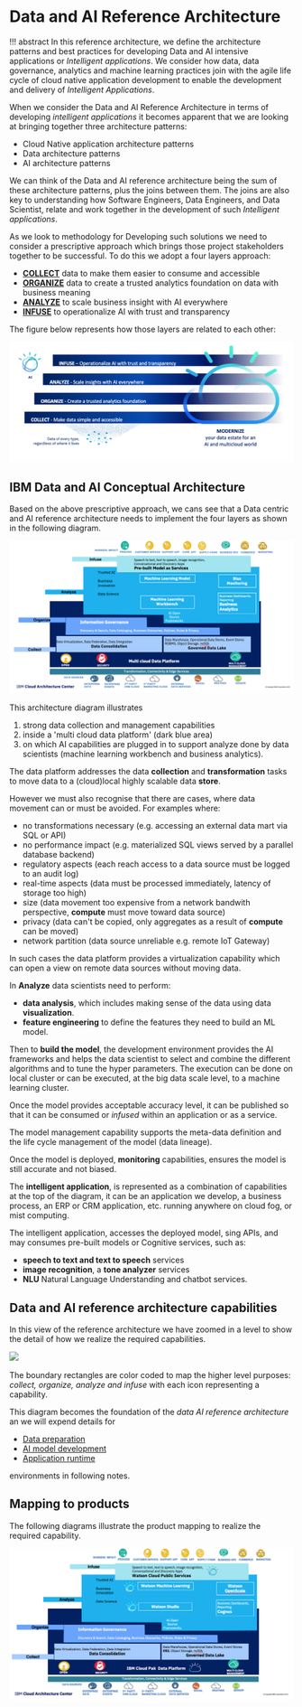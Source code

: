 # Data and AI Reference Architecture

!!! abstract
    In this reference architecture,  we define the architecture patterns and best practices for developing Data and AI intensive applications or  *Intelligent applications*.  We consider how  data, data governance, analytics and machine learning practices join with the agile life cycle of cloud native application development to enable the development and delivery of *Intelligent Applications*.

When we consider the  Data and AI Reference Architecture in terms of developing *intelligent applications* it becomes apparent that we are looking at bringing together three architecture patterns:

+ Cloud Native application architecture patterns
+ Data architecture patterns
+ AI architecture patterns

We can think of the Data and AI reference architecture being the sum of these architecture patterns, plus the joins between them.  The joins are also key to understanding how  Software Engineers, Data Engineers, and Data Scientist, relate and work together in the development of such *Intelligent applications*.

As we look to methodology for Developing such solutions we need to consider a prescriptive approach  which brings  those project stakeholders together to be successful.  To do this we adopt a four layers approach:

* **[COLLECT](#collect-making-data-simple-and-accessible)** data to make them easier to consume and accessible
* **[ORGANIZE](#organize-trusted-governed-analytics)** data to create a trusted analytics foundation on data with business meaning
* **[ANALYZE](#analyze-insights-on-demand)** to scale business insight with AI everywhere
* **[INFUSE](#infuse-operationalize-ai-with-trust-and-transparency)** to operationalize AI with trust and transparency

The figure below represents how those layers are related to each other:

![](images/ladder-ai.png)

## IBM Data and AI Conceptual Architecture

Based on the above prescriptive approach, we cans see that a Data centric and AI reference architecture needs to implement the four layers as shown in the following diagram.

![](images/data-ai-ra.png)

This architecture diagram illustrates
1. strong data collection and management capabilities
1. inside a 'multi cloud data platform' (dark blue area)
1. on which AI capabilities are plugged in to support analyze done by data scientists (machine learning workbench and business analytics).

The data platform addresses the data **collection** and **transformation** tasks to move data to a (cloud)local highly scalable data **store**.

However we must also recognise that there are cases, where data movement can or must be avoided. For examples where:
* no transformations necessary (e.g. accessing an external data mart via SQL or API)
* no performance impact (e.g. materialized SQL views served by a parallel database backend)
* regulatory aspects (each reach access to a data source must be logged to an audit log)
* real-time aspects (data must be processed immediately, latency of storage too high)
* size (data movement too expensive from a network bandwith perspective, **compute** must move toward data source)
* privacy (data can't be copied, only aggregates as a result of **compute** can be moved)
* network partition (data source unreliable e.g. remote IoT Gateway)

In such cases the data platform provides a virtualization capability which can open a view on remote data sources without moving data.

In **Analyze** data scientists need to perform:
* **data analysis**, which includes making sense of the data using data **visualization**.
* **feature engineering** to define the features they need to build an ML model.

Then to **build the model**, the development environment provides the AI frameworks and helps the data scientist to select and combine the different algorithms and to tune the hyper parameters.
The execution can be done on local cluster or can be executed, at the big data scale level, to a machine learning cluster.

Once the model provides acceptable accuracy level, it can be published so that it can be consumed or *infused* within an application or as a service.

The model management capability supports the meta-data definition and the life cycle management of the model (data lineage).

Once the model is deployed, **monitoring** capabilities, ensures the model is still accurate and
not biased.

The **intelligent application**, is represented as a combination of capabilities at the top of the diagram, it can be an application we develop, a business process, an ERP or CRM application, etc.  running anywhere on cloud fog, or mist computing.

The intelligent application, accesses the deployed model, sing APIs, and may consumes pre-built models or Cognitive services, such as:  
* **speech to text and text to speech** services  
* **image recognition**, a **tone analyzer** services
* **NLU** Natural Language Understanding and chatbot services.

## Data and AI reference architecture capabilities

In this view of the reference architecture we have zoomed in a level to show the detail of how we realize the required capabilities.

![](images/data-ai-ra-3.jpg)

The boundary rectangles are color coded to map the higher level purposes: *collect, organize, analyze and infuse* with each icon representing a capability.

This diagram becomes the foundation of  the *data AI reference architecture*  an we will expend details for

* [Data preparation](preparation/gov-data-lake.md)
* [AI model development](model-dev/README.md)
* [Application runtime](runtimes/README.md)

environments in following notes.

## Mapping to products

The following diagrams illustrate the product mapping to realize the required capability.

![](images/data-ai-ra-products.png)
